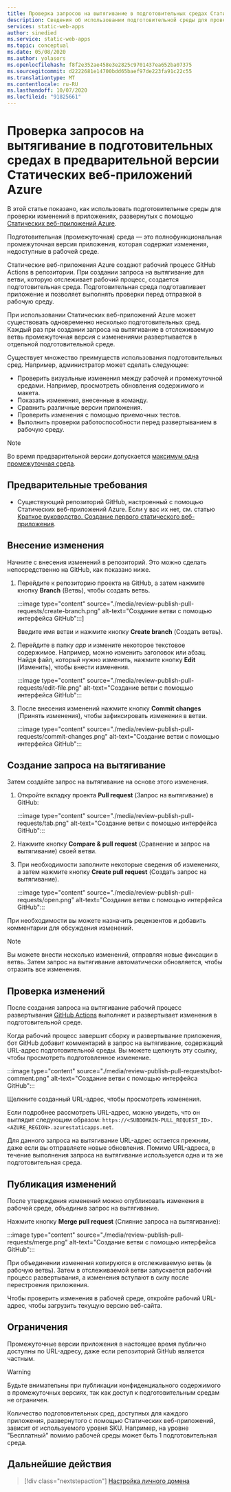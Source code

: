 ```yaml
---
title: Проверка запросов на вытягивание в подготовительных средах Статических веб-приложений Azure
description: Сведения об использовании подготовительной среды для проверки изменений запросов на вытягивание в Статических веб-приложениях Azure.
services: static-web-apps
author: sinedied
ms.service: static-web-apps
ms.topic: conceptual
ms.date: 05/08/2020
ms.author: yolasors
ms.openlocfilehash: f8f2e352ae458e3e2825c9701437ea652ba07375
ms.sourcegitcommit: d2222681e14700bdd65baef97de223fa91c22c55
ms.translationtype: MT
ms.contentlocale: ru-RU
ms.lasthandoff: 10/07/2020
ms.locfileid: "91825661"
---
```

# <a name="review-pull-requests-in-pre-production-environments-in-azure-static-web-apps-preview"></a>Проверка запросов на вытягивание в подготовительных средах в предварительной версии Статических веб-приложений Azure

В этой статье показано, как использовать подготовительные среды для проверки изменений в приложениях, развернутых с помощью [Статических веб-приложений Azure](overview.md).

Подготовительная (промежуточная) среда — это полнофункциональная промежуточная версия приложения, которая содержит изменения, недоступные в рабочей среде.

Статические веб-приложения Azure создают рабочий процесс GitHub Actions в репозитории. При создании запроса на вытягивание для ветви, которую отслеживает рабочий процесс, создается подготовительная среда. Подготовительная среда подготавливает приложение и позволяет выполнять проверки перед отправкой в рабочую среду.

При использовании Статических веб-приложений Azure может существовать одновременно несколько подготовительных сред. Каждый раз при создании запроса на вытягивание в отслеживаемую ветвь промежуточная версия с изменениями развертывается в отдельной подготовительной среде.

Существует множество преимуществ использования подготовительных сред. Например, администратор может сделать следующее:

- Проверить визуальные изменения между рабочей и промежуточной средами. Например, просмотреть обновления содержимого и макета.
- Показать изменения, внесенные в команду.
- Сравнить различные версии приложения.
- Проверить изменения с помощью приемочных тестов.
- Выполнить проверки работоспособности перед развертыванием в рабочую среду.

> [!NOTE]
> Во время предварительной версии допускается [максимум одна промежуточная среда](quotas.md).

## <a name="prerequisites"></a>Предварительные требования

- Существующий репозиторий GitHub, настроенный с помощью Статических веб-приложений Azure. Если у вас их нет, см. статью [Краткое руководство. Создание первого статического веб-приложения](getting-started.md).

## <a name="make-a-change"></a>Внесение изменения

Начните с внесения изменений в репозиторий. Это можно сделать непосредственно на GitHub, как показано ниже.

1. Перейдите к репозиторию проекта на GitHub, а затем нажмите кнопку **Branch** (Ветвь), чтобы создать ветвь.

    :::image type="content" source="./media/review-publish-pull-requests/create-branch.png" alt-text="Создание ветви с помощью интерфейса GitHub":::]

    Введите имя ветви и нажмите кнопку **Create branch** (Создать ветвь).

1. Перейдите в папку _app_ и измените некоторое текстовое содержимое. Например, можно изменить заголовок или абзац. Найдя файл, который нужно изменить, нажмите кнопку **Edit** (Изменить), чтобы внести изменения.

    :::image type="content" source="./media/review-publish-pull-requests/edit-file.png" alt-text="Создание ветви с помощью интерфейса GitHub":::

1. После внесения изменений нажмите кнопку **Commit changes** (Принять изменения), чтобы зафиксировать изменения в ветви.

    :::image type="content" source="./media/review-publish-pull-requests/commit-changes.png" alt-text="Создание ветви с помощью интерфейса GitHub":::

## <a name="create-a-pull-request"></a>Создание запроса на вытягивание

Затем создайте запрос на вытягивание на основе этого изменения.

1. Откройте вкладку проекта **Pull request** (Запрос на вытягивание) в GitHub:

    :::image type="content" source="./media/review-publish-pull-requests/tab.png" alt-text="Создание ветви с помощью интерфейса GitHub":::

1. Нажмите кнопку **Compare & pull request** (Сравнение и запрос на вытягивание) своей ветви.

1. При необходимости заполните некоторые сведения об изменениях, а затем нажмите кнопку **Create pull request** (Создать запрос на вытягивание).

    :::image type="content" source="./media/review-publish-pull-requests/open.png" alt-text="Создание ветви с помощью интерфейса GitHub":::

При необходимости вы можете назначить рецензентов и добавить комментарии для обсуждения изменений.

> [!NOTE]
> Вы можете внести несколько изменений, отправляя новые фиксации в ветвь. Затем запрос на вытягивание автоматически обновляется, чтобы отразить все изменения.

## <a name="review-changes"></a>Проверка изменений

После создания запроса на вытягивание рабочий процесс развертывания [GitHub Actions](https://github.com/features/actions) выполняет и развертывает изменения в подготовительной среде.

Когда рабочий процесс завершит сборку и развертывание приложения, бот GitHub добавит комментарий в запрос на вытягивание, содержащий URL-адрес подготовительной среды. Вы можете щелкнуть эту ссылку, чтобы просмотреть подготовленное изменение.

:::image type="content" source="./media/review-publish-pull-requests/bot-comment.png" alt-text="Создание ветви с помощью интерфейса GitHub":::

Щелкните созданный URL-адрес, чтобы просмотреть изменения.

Если подробнее рассмотреть URL-адрес, можно увидеть, что он выглядит следующим образом: `https://<SUBDOMAIN-PULL_REQUEST_ID>.<AZURE_REGION>.azurestaticapps.net`.

Для данного запроса на вытягивание URL-адрес остается прежним, даже если вы отправляете новые обновления. Помимо URL-адреса, в течение выполнения запроса на вытягивание используется одна и та же подготовительная среда.

## <a name="publish-changes"></a>Публикация изменений

После утверждения изменений можно опубликовать изменения в рабочей среде, объединив запрос на вытягивание.

Нажмите кнопку **Merge pull request** (Слияние запроса на вытягивание):

:::image type="content" source="./media/review-publish-pull-requests/merge.png" alt-text="Создание ветви с помощью интерфейса GitHub":::

При объединении изменения копируются в отслеживаемую ветвь (в рабочую ветвь). Затем в отслеживаемой ветви запускается рабочий процесс развертывания, а изменения вступают в силу после перестроения приложения.

Чтобы проверить изменения в рабочей среде, откройте рабочий URL-адрес, чтобы загрузить текущую версию веб-сайта.

## <a name="limitations"></a>Ограничения

Промежуточные версии приложения в настоящее время публично доступны по URL-адресу, даже если репозиторий GitHub является частным.

> [!WARNING]
> Будьте внимательны при публикации конфиденциального содержимого в промежуточных версиях, так как доступ к подготовительным средам не ограничен.

Количество подготовительных сред, доступных для каждого приложения, развернутого с помощью Статических веб-приложений, зависит от используемого уровня SKU. Например, на уровне "Бесплатный" помимо рабочей среды может быть 1 подготовительная среда.

## <a name="next-steps"></a>Дальнейшие действия

> [!div class="nextstepaction"]
> [Настройка личного домена](custom-domain.md)
